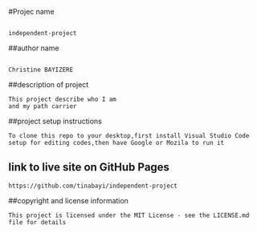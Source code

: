 #Projec name
~~~

independent-project
~~~

##author name
~~~

Christine BAYIZERE
~~~

##description of project
~~~
This project describe who I am
and my path carrier
~~~
##project setup instructions
~~~
To clone this repo to your desktop,first install Visual Studio Code 
setup for editing codes,then have Google or Mozila to run it
~~~
## link to live site on GitHub Pages
~~~
https://github.com/tinabayi/independent-project

~~~
##copyright and license information
~~~
This project is licensed under the MIT License - see the LICENSE.md file for details
~~~




